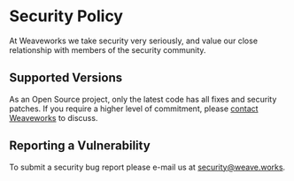 # Security Policy

At Weaveworks we take security very seriously, and value our close relationship with members of the security community.

## Supported Versions

As an Open Source project, only the latest code has all fixes and security patches.
If you require a higher level of commitment, please [contact Weaveworks](https://www.weave.works/contact/) to discuss.

## Reporting a Vulnerability

To submit a security bug report please e-mail us at security@weave.works.
